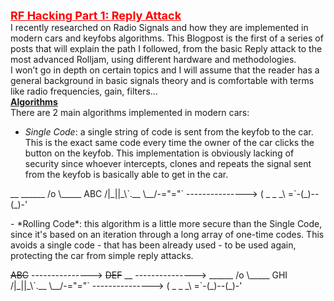 <span style="color:red;"><font size="+1"><ins><b>RF Hacking Part 1: Reply Attack</b></ins></font></span>
\
I recently researched on Radio Signals and how they are implemented in modern cars and keyfobs algorithms.
This Blogpost is the first of a series of posts that will explain the path I followed, from the basic Reply attack to the most advanced Rolljam, using different hardware and methodologies.
\
I won’t go in depth on certain topics and I will assume that the reader has a general background in basic signals theory and is comfortable with terms like radio frequencies, gain, filters… 
\
<ins>**Algorithms**</ins>
\
There are 2 main algorithms implemented in modern cars:
- *Single Code*: a single string of code is sent from the keyfob to the car. This is the exact same code every time the owner of the car clicks the button on the keyfob. This implementation is obviously lacking of security since whoever intercepts, clones and repeats the signal sent from the keyfob is basically able to get in the car.
<p>                  
 __                            ______
/o \_____        ABC          /|_||_\`.__
\__/-="="` --------------->  (   _    _ _\
                             =`-(_)--(_)-' 
 
</p>
- *Rolling Code*: this algorithm is a little more secure than the Single Code, since it's based on an iteration through a long array of one-time codes. This avoids a single code - that has been already used - to be used again, protecting the car from simple reply attacks.
<p>
                  <del>ABC</del>
           --------------->
                  <del>DEF</del>
 __        --------------->    ______
/o \_____         GHI         /|_||_\`.__
\__/-="="` --------------->  (   _    _ _\
                             =`-(_)--(_)-' 
 
</p>
